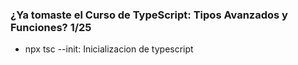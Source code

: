 ### ¿Ya tomaste el Curso de TypeScript: Tipos Avanzados y Funciones? 1/25

- npx tsc --init: Inicializacion de typescript
